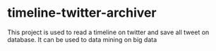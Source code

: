 timeline-twitter-archiver
=========================

This project is used to read a timeline on twitter and save all tweet on database. It can be used to data mining on big data